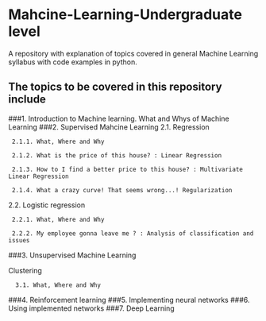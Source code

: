 # Mahcine-Learning-Undergraduate level
A repository with explanation of topics covered in general Machine Learning syllabus with code examples in python.

## The topics to be covered in this repository include
###1. Introduction to Machine learning. What and Whys of Machine Learning 
###2. Supervised Mahcine Learning 
   2.1. Regression
  
     2.1.1. What, Where and Why 

     2.1.2. What is the price of this house? : Linear Regression 

     2.1.3. How to I find a better price to this house? : Multivariate Linear Regression 

     2.1.4. What a crazy curve! That seems wrong...! Regularization 

   2.2. Logistic regression

     2.2.1. What, Where and Why 

     2.2.2. My employee gonna leave me ? : Analysis of classification and issues 
  
  
###3. Unsupervised Machine Learning 
  
  Clustering
  
      3.1. What, Where and Why
  
###4. Reinforcement learning
###5. Implementing neural networks
###6. Using implemented networks
###7. Deep Learning
